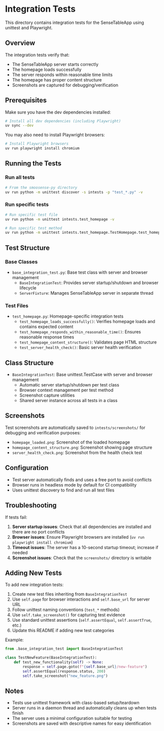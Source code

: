 # Integration Tests

This directory contains integration tests for the SenseTableApp using unittest and Playwright.

## Overview

The integration tests verify that:
- The SenseTableApp server starts correctly
- The homepage loads successfully
- The server responds within reasonable time limits
- The homepage has proper content structure
- Screenshots are captured for debugging/verification

## Prerequisites

Make sure you have the dev dependencies installed:

```bash
# Install all dev dependencies (including Playwright)
uv sync --dev
```

You may also need to install Playwright browsers:

```bash
# Install Playwright browsers
uv run playwright install chromium
```

## Running the Tests

### Run all tests
```bash
# From the smoosense-py directory
uv run python -m unittest discover -s intests -p "test_*.py" -v
```

### Run specific tests
```bash
# Run specific test file
uv run python -m unittest intests.test_homepage -v

# Run specific test method
uv run python -m unittest intests.test_homepage.TestHomepage.test_homepage_loads_successfully -v
```

## Test Structure

### Base Classes
- `base_integration_test.py`: Base test class with server and browser management
  - `BaseIntegrationTest`: Provides server startup/shutdown and browser lifecycle
  - `ServerFixture`: Manages SenseTableApp server in separate thread

### Test Files
- `test_homepage.py`: Homepage-specific integration tests
  - `test_homepage_loads_successfully()`: Verifies homepage loads and contains expected content
  - `test_homepage_responds_within_reasonable_time()`: Ensures reasonable response times
  - `test_homepage_content_structure()`: Validates page HTML structure
  - `test_server_health_check()`: Basic server health verification

## Class Structure

- `BaseIntegrationTest`: Base unittest.TestCase with server and browser management
  - Automatic server startup/shutdown per test class
  - Browser context management per test method
  - Screenshot capture utilities
  - Shared server instance across all tests in a class

## Screenshots

Test screenshots are automatically saved to `intests/screenshots/` for debugging and verification purposes:

- `homepage_loaded.png`: Screenshot of the loaded homepage
- `homepage_content_structure.png`: Screenshot showing page structure
- `server_health_check.png`: Screenshot from the health check test

## Configuration

- Test server automatically finds and uses a free port to avoid conflicts
- Browser runs in headless mode by default for CI compatibility
- Uses unittest discovery to find and run all test files

## Troubleshooting

If tests fail:

1. **Server startup issues**: Check that all dependencies are installed and there are no port conflicts
2. **Browser issues**: Ensure Playwright browsers are installed (`uv run playwright install chromium`)
3. **Timeout issues**: The server has a 10-second startup timeout; increase if needed
4. **Screenshot issues**: Check that the `screenshots/` directory is writable

## Adding New Tests

To add new integration tests:

1. Create new test files inheriting from `BaseIntegrationTest`
2. Use `self.page` for browser interactions and `self.base_url` for server URL
3. Follow unittest naming conventions (`test_*` methods)
4. Use `self.take_screenshot()` for capturing test evidence
5. Use standard unittest assertions (`self.assertEqual`, `self.assertTrue`, etc.)
6. Update this README if adding new test categories

Example:
```python
from .base_integration_test import BaseIntegrationTest

class TestNewFeature(BaseIntegrationTest):
    def test_new_functionality(self) -> None:
        response = self.page.goto(f"{self.base_url}/new-feature")
        self.assertEqual(response.status, 200)
        self.take_screenshot("new_feature.png")
```

## Notes

- Tests use unittest framework with class-based setup/teardown
- Server runs in a daemon thread and automatically cleans up when tests finish
- The server uses a minimal configuration suitable for testing
- Screenshots are saved with descriptive names for easy identification